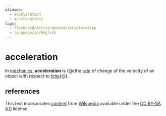 ```yaml
---
aliases:
  - acceleration
  - accelerations
tags:
  - flashcard/active/general/acceleration
  - language/in/English
---
```


# acceleration

In [mechanics](mechanics.md), __acceleration__ is {@{the [rate](rate%20(mathematics).md) of change of the velocity of an object with respect to [time](time.md)}@}. <!--SR:!2025-02-10,156,310-->

## references

This text incorporates [content](https://en.wikipedia.org/wiki/acceleration) from [Wikipedia](Wikipedia.md) available under the [CC BY-SA 4.0](https://creativecommons.org/licenses/by-sa/4.0/) license.
